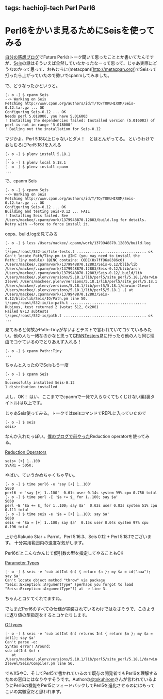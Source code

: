 tags: hachioji-tech Perl Perl6
---
# Perl6をかいま見るためにSeisを使ってみる

[自分の感想ブログ](http://mackee.hatenablog.com/entry/2013/09/22/211305)でFuture Perlのトーク聞いて思ったこととか書いてたんですが、[Seis](https://metacpan.org/module/Seis)の話はそういえば全然していなかったなーって思って、じゃあ実際にどうなのかって思って、おもむろに(metacpan)[http://metacpan.org/)でSeisって打ったら上がっていたので勢いでcpanmしてみました。

で、どうなったかというと。

    [- o -] $ cpanm Seis
    --> Working on Seis
    Fetching http://www.cpan.org/authors/id/T/TO/TOKUHIROM/Seis-0.12.tar.gz ... OK
    Configuring Seis-0.12 ... OK
    Needs perl 5.018000, you have 5.016003
    ! Installing the dependencies failed: Installed version (5.016003) of perl is not in range '5.018000'
    ! Bailing out the installation for Seis-0.12

マジかよ、Perl 5.18以上じゃないとダメ！　とはとんがってる。
というわけでおもむろにPerl5.18.1を入れる

    [- o -] $ plenv install 5.18.1
    ...
    [- o -] $ plenv local 5.18.1
    [- o -] $ plenv install-cpanm
    ...

で、cpanm Seis

    [- o -] $ cpanm Seis
    --> Working on Seis
    Fetching http://www.cpan.org/authors/id/T/TO/TOKUHIROM/Seis-0.12.tar.gz ... OK
    Configuring Seis-0.12 ... OK
    Building and testing Seis-0.12 ... FAIL
    ! Installing Seis failed. See /Users/mackee/.cpanm/work/1379948870.12803/build.log for details. Retry with --force to force install it.

oops、build.logを見てみる

    [- o -] $ less /Users/mackee/.cpanm/work/1379948870.12803/build.log
    ...
    t/spec/roast/S32-io/file-tests.t ................................ ok
    Can't locate Path/Tiny.pm in @INC (you may need to install the Path::Tiny module) (@INC contains: CODE(0x7ff96a8386c0) /Users/mackee/.cpanm/work/1379948870.12803/Seis-0.12/blib/lib /Users/mackee/.cpanm/work/1379948870.12803/Seis-0.12/blib/arch /Users/mackee/.cpanm/work/1379948870.12803/Seis-0.12/_build/lib /Users/mackee/.plenv/versions/5.18.1/lib/perl5/site_perl/5.18.1/darwin-2level /Users/mackee/.plenv/versions/5.18.1/lib/perl5/site_perl/5.18.1 /Users/mackee/.plenv/versions/5.18.1/lib/perl5/5.18.1/darwin-2level /Users/mackee/.plenv/versions/5.18.1/lib/perl5/5.18.1 .) at /Users/mackee/.cpanm/work/1379948870.12803/Seis-0.12/blib/lib/Seis/IO/Path.pm line 50.
    t/spec/roast/S32-io/io-path.t ...................................
    Dubious, test returned 2 (wstat 512, 0x200)
    Failed 8/13 subtests
    t/spec/roast/S32-io/path.t ...................................... ok
    ...

見てみると何故かPath::Tinyがないよとテストで言われていてコケているみたい。他の人も一緒なのかなと思って[CPANTesters](http://cpanstesters.org/)見に行ったら他の人も同じ理由でコケているのでとりあえず入れる！

    [- o -] $ cpanm Path::Tiny
    ...

ちゃんと入ったのでSeisもう一度

    [- o -] $ cpanm Seis
    ...
    Successfully installed Seis-0.12
    1 distribution installed

よし、OK！
はい、ここまででcpanmで一発で入らなくてもくじけない編(裏タイトル)は以上です。

じゃあSeis使ってみる。トークではseisコマンドでREPLに入っていたので

    [- o -] $ seis
    seis>

なんか入れたっぽい。[僕のブログで前やった](http://mackee.hatenablog.com/entry/2013/09/22/211305)Reduction operatorを使ってみる。

[Reduction Operators](http://perlcabal.org/syn/S03.html#Reduction_operators)

    seis> [+] 1..100
    $VAR1 = 5050;

やばい、ていうかめちゃくちゃ早い。

    [- o -] $ time perl6 -e 'say [+] 1..100'
    5050
    perl6 -e 'say [+] 1..100'  0.61s user 0.14s system 99% cpu 0.750 total
    [- o -] $ time perl -E '$a += $_ for 1..100; say $a'
    5050
    perl -E '$a += $_ for 1..100; say $a'  0.02s user 0.03s system 51% cpu 0.111 total
    [- o -] $ time seis -e '$a = [+] 1..100; say $a'
    5050
    seis -e '$a = [+] 1..100; say $a'  0.15s user 0.04s system 97% cpu 0.196 total

上からRakudo Star + Parrot、Perl 5.16.3、Seis 0.12 + Perl 5.18.1でございます。
十分実用範囲内の速度な気がします。

Perl6だとこんなかんじで仮引数の型を指定してやることもOK

[Parameter Types](http://perlcabal.org/syn/S02.html#Parameter_types)

    [- o -] $ seis -e 'sub id(Int $n) { return $n }; my $a = id("aaa"); say $a'
    Can't locate object method "throw" via package "Seis::Exception::ArgumentType" (perhaps you forgot to load "Seis::Exception::ArgumentType"?) at -e line 3.

ちゃんとコケてくれてますね。

でもまだPerl6のすべての仕様が実装されているわけではなさそうで、このように返り値の型指定をするとコケたりします。

[Of types](http://perlcabal.org/syn/S02.html#Of_types)

    [- o -] $ seis -e 'sub id(Int $n) returns Int { return $n }; my $a = id(1); say $a'
    Can't parse -e:
    Syntax error! Around:
    sub id(Int $n) r
       at /Users/mackee/.plenv/versions/5.18.1/lib/perl5/site_perl/5.18.1/darwin-2level/Seis/Compiler.pm line 56.

でもXSやC、そしてPerl5で書かれているので既存の開発者でもPerl6を理解するための窓口にはなりやすそうです。Authorの[@tokuhirom](https://twitter.com/tokuhirom/)さんが言われているようにPerl6の機能をPerl5にフィードバックしてPerl5を進化させるのにはもってこいの実験室だと思われます。
